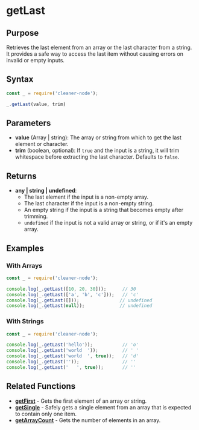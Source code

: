 # getLast

## Purpose
Retrieves the last element from an array or the last character from a string. It provides a safe way to access the last item without causing errors on invalid or empty inputs.

## Syntax
```javascript
const _ = require('cleaner-node');

_.getLast(value, trim)
```

## Parameters
- **value** (Array | string): The array or string from which to get the last element or character.
- **trim** (boolean, optional): If `true` and the input is a string, it will trim whitespace before extracting the last character. Defaults to `false`.

## Returns
- **any | string | undefined**: 
  - The last element if the input is a non-empty array.
  - The last character if the input is a non-empty string.
  - An empty string if the input is a string that becomes empty after trimming.
  - `undefined` if the input is not a valid array or string, or if it's an empty array.

## Examples

### With Arrays
```javascript
const _ = require('cleaner-node');

console.log(_.getLast([10, 20, 30]));      // 30
console.log(_.getLast(['a', 'b', 'c']));   // 'c'
console.log(_.getLast([]));               // undefined
console.log(_.getLast(null));             // undefined
```

### With Strings
```javascript
const _ = require('cleaner-node');

console.log(_.getLast('hello'));           // 'o'
console.log(_.getLast('world  '));         // ' '
console.log(_.getLast('world  ', true));   // 'd'
console.log(_.getLast(''));                // ''
console.log(_.getLast('   ', true));       // ''
```

## Related Functions
- **[getFirst](./get-first.md)** - Gets the first element of an array or string.
- **[getSingle](./get-single.md)** - Safely gets a single element from an array that is expected to contain only one item.
- **[getArrayCount](./get-array-count.md)** - Gets the number of elements in an array. 